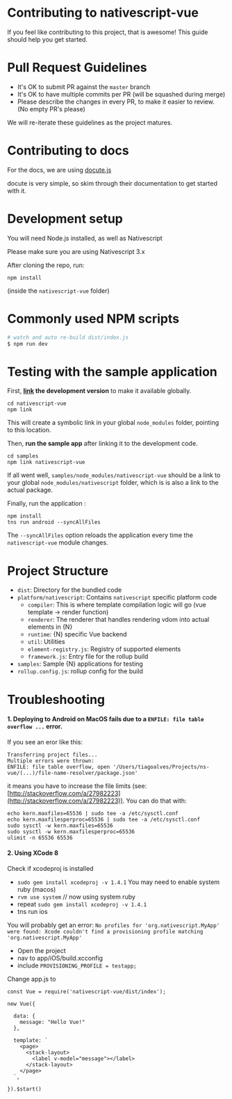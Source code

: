 # Contributing to nativescript-vue

If you feel like contributing to this project, that is awesome! This guide should help you get started.

# Pull Request Guidelines

- It's OK to submit PR against the `master` branch
- It's OK to have multiple commits per PR (will be squashed during merge)
- Please describe the changes in every PR, to make it easier to review. (No empty PR's please)

We will re-iterate these guidelines as the project matures.

# Contributing to docs

For the docs, we are using [docute.js](https://docute.js.org/#/home)

docute is very simple, so skim through their documentation to get started with it.

# Development setup
You will need Node.js installed, as well as Nativescript

Please make sure you are using Nativescript 3.x

After cloning the repo, run:

`npm install`

(inside the `nativescript-vue` folder)

# Commonly used NPM scripts

```bash
# watch and auto re-build dist/index.js
$ npm run dev
```

# Testing with the sample application

First, **[link](https://docs.npmjs.com/cli/link) the development version** to make it available globally.

```
cd nativescript-vue
npm link
```

This will create a symbolic link in your global `node_modules` folder, pointing to this location.

Then, **run the sample app** after linking it to the development code.

```
cd samples
npm link nativescript-vue
```

If all went well, `samples/node_modules/nativescript-vue` should be a link to your global `node_modules/nativescript` folder, which is is also a link to the actual package.

Finally, run the application :

```
npm install
tns run android --syncAllFiles
```

The `--syncAllFiles` option reloads the application every time the `nativescript-vue` module changes.

# Project Structure

- `dist`: Directory for the bundled code
- `platform/nativescript`: Contains `nativescript` specific platform code
  - `compiler`: This is where template compilation logic will go (vue template -> render function)
  - `renderer`: The renderer that handles rendering vdom into actual elements in {N}
  - `runtime`: {N} specific Vue backend
  - `util`: Utilities
  - `element-registry.js`: Registry of supported elements
  - `framework.js`: Entry file for the rollup build
- `samples`: Sample {N} applications for testing
- `rollup.config.js`: rollup config for the build

# Troubleshooting

#### 1. Deploying to Android on MacOS fails due to a `ENFILE: file table overflow ...` error.
If you see an eror like this:
```
Transferring project files...
Multiple errors were thrown:
ENFILE: file table overflow, open '/Users/tiagoalves/Projects/ns-vue/(...)/file-name-resolver/package.json'
```
it means you have to increase the file limits (see: [http://stackoverflow.com/a/27982223](http://stackoverflow.com/a/27982223)). You can do that with:
```
echo kern.maxfiles=65536 | sudo tee -a /etc/sysctl.conf
echo kern.maxfilesperproc=65536 | sudo tee -a /etc/sysctl.conf
sudo sysctl -w kern.maxfiles=65536
sudo sysctl -w kern.maxfilesperproc=65536
ulimit -n 65536 65536
```

#### 2. Using XCode 8
Check if xcodeproj is installed
- `sudo gem install xcodeproj -v 1.4.1`
You may need to enable system ruby (macos)
- `rvm use system` // now using system ruby
- repeat `sudo gem install xcodeproj -v 1.4.1`
- tns run ios

You will probably get an error:
`No profiles for 'org.nativescript.MyApp' were found: Xcode couldn't find a provisioning profile matching 'org.nativescript.MyApp'`

- Open the project
- nav to app/iOS/build.xcconfig
- include `PROVISIONING_PROFILE = testapp;`

Change app.js to
```
const Vue = require('nativescript-vue/dist/index');

new Vue({

  data: {
	message: "Hello Vue!"
  },

  template: `
    <page>
      <stack-layout>
        <label v-model="message"></label>
      </stack-layout>
    </page>
  `,

}).$start()
```

